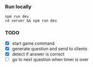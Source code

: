 ### Run locally

```
npm run dev
cd server && npm run dev
```

### TODO

- [x] start game command
- [x] generate question and send to clients
- [x] detect if answer is correct
- [ ] go to next question when timer is over